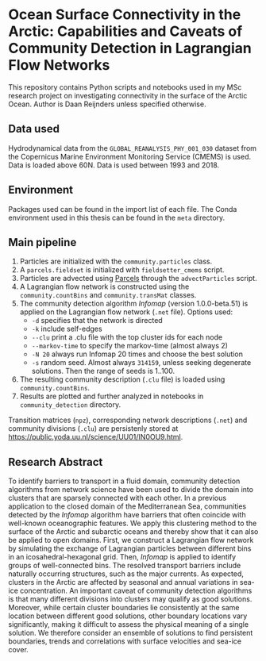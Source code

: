 # Ocean Surface Connectivity in the Arctic: Capabilities and Caveats of Community Detection in Lagrangian Flow Networks

This repository contains Python scripts and notebooks used in my MSc research project on investigating connectivity in the surface of the Arctic Ocean. Author is Daan Reijnders unless specified otherwise.

## Data used
Hydrodynamical data from the `GLOBAL_REANALYSIS_PHY_001_030` dataset from the Copernicus Marine Environment Monitoring Service (CMEMS) is used. Data is loaded above 60N. Data is used between 1993 and 2018.

## Environment
Packages used can be found in the import list of each file. The Conda environment used in this thesis can be found in the `meta` directory. 

## Main pipeline
1. Particles are initialized with the `community.particles` class.
2. A `parcels.fieldset` is initialized with `fieldsetter_cmems` script.
3. Particles are advected using [Parcels](https://github.com/OceanParcels/parcels) through the `advectParticles` script.
4. A Lagrangian flow network is constructed using the `community.countBins` and `community.transMat` classes.
5. The community detection algorithm *Infomap* (version 1.0.0-beta.51) is applied on the Lagrangian flow network (`.net` file). Options used:
    * `-d` specifies that the network is directed
    * `-k` include self-edges
    * `--clu` print a .clu file with the top cluster ids for each node
    * `--markov-time` to specify the markov-time (almost always 2)
    * `-N 20` always run Infomap 20 times and choose the best solution
    * `-s` random seed. Almost always `314159`, unless seeking degenerate solutions. Then the range of seeds is 1..100.
6. The resulting community description (`.clu` file) is loaded using `community.countBins`.
7. Results are plotted and further analyzed in notebooks in `community_detection` directory.

Transition matrices (`npz`), corresponding network descriptions (`.net`) and community divisions (`.clu`) are persistenly stored at https://public.yoda.uu.nl/science/UU01/IN0OU9.html.

## Research Abstract
To identify barriers to transport in a fluid domain, community detection algorithms from network science have been used to divide the domain into clusters that are sparsely connected with each other. In a previous application to the closed domain of the Mediterranean Sea, communities detected by the _Infomap_ algorithm have barriers that often coincide with well-known oceanographic features. We apply this clustering method to the surface of the Arctic and subarctic oceans and thereby show that it can also be applied to open domains. First, we construct a Lagrangian flow network by simulating the exchange of Lagrangian particles between different bins in an icosahedral-hexagonal grid. Then, _Infomap_ is applied to identify groups of well-connected bins. The resolved transport barriers include naturally occurring structures, such as the major currents. As expected, clusters in the Arctic are affected by seasonal and annual variations in sea-ice concentration. An important caveat of community detection algorithms is that many different divisions into clusters may qualify as good solutions. Moreover, while certain cluster boundaries lie consistently at the same location between different good solutions, other boundary locations vary significantly, making it difficult to assess the physical meaning of a single solution. We therefore consider an ensemble of solutions to find persistent boundaries, trends and correlations with surface velocities and sea-ice cover.
